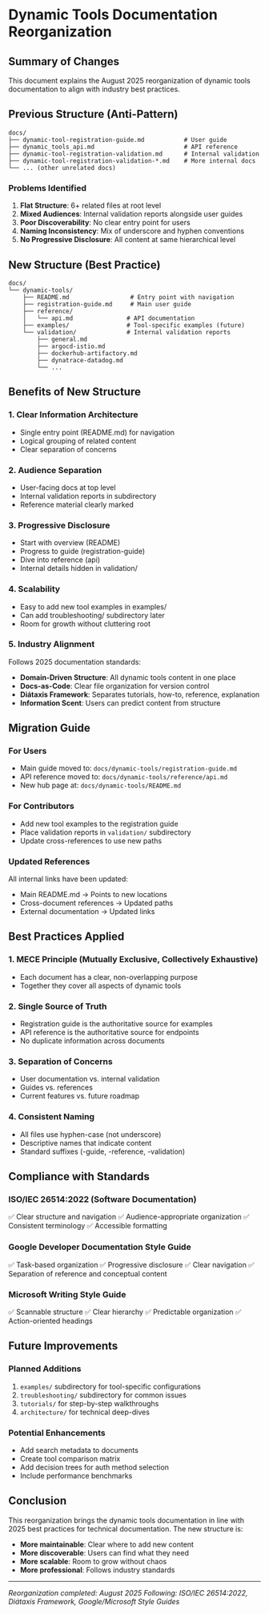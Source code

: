 # Dynamic Tools Documentation Reorganization

## Summary of Changes
This document explains the August 2025 reorganization of dynamic tools documentation to align with industry best practices.

## Previous Structure (Anti-Pattern)
```
docs/
├── dynamic-tool-registration-guide.md           # User guide
├── dynamic_tools_api.md                         # API reference  
├── dynamic-tool-registration-validation.md      # Internal validation
├── dynamic-tool-registration-validation-*.md    # More internal docs
└── ... (other unrelated docs)
```

### Problems Identified
1. **Flat Structure**: 6+ related files at root level
2. **Mixed Audiences**: Internal validation reports alongside user guides
3. **Poor Discoverability**: No clear entry point for users
4. **Naming Inconsistency**: Mix of underscore and hyphen conventions
5. **No Progressive Disclosure**: All content at same hierarchical level

## New Structure (Best Practice)
```
docs/
└── dynamic-tools/
    ├── README.md                 # Entry point with navigation
    ├── registration-guide.md     # Main user guide
    ├── reference/               
    │   └── api.md               # API documentation
    ├── examples/                # Tool-specific examples (future)
    └── validation/              # Internal validation reports
        ├── general.md
        ├── argocd-istio.md
        ├── dockerhub-artifactory.md
        ├── dynatrace-datadog.md
        └── ...
```

## Benefits of New Structure

### 1. **Clear Information Architecture**
- Single entry point (README.md) for navigation
- Logical grouping of related content
- Clear separation of concerns

### 2. **Audience Separation**
- User-facing docs at top level
- Internal validation reports in subdirectory
- Reference material clearly marked

### 3. **Progressive Disclosure**
- Start with overview (README)
- Progress to guide (registration-guide)
- Dive into reference (api)
- Internal details hidden in validation/

### 4. **Scalability**
- Easy to add new tool examples in examples/
- Can add troubleshooting/ subdirectory later
- Room for growth without cluttering root

### 5. **Industry Alignment**
Follows 2025 documentation standards:
- **Domain-Driven Structure**: All dynamic tools content in one place
- **Docs-as-Code**: Clear file organization for version control
- **Diátaxis Framework**: Separates tutorials, how-to, reference, explanation
- **Information Scent**: Users can predict content from structure

## Migration Guide

### For Users
- Main guide moved to: `docs/dynamic-tools/registration-guide.md`
- API reference moved to: `docs/dynamic-tools/reference/api.md`
- New hub page at: `docs/dynamic-tools/README.md`

### For Contributors
- Add new tool examples to the registration guide
- Place validation reports in `validation/` subdirectory
- Update cross-references to use new paths

### Updated References
All internal links have been updated:
- Main README.md → Points to new locations
- Cross-document references → Updated paths
- External documentation → Updated links

## Best Practices Applied

### 1. **MECE Principle** (Mutually Exclusive, Collectively Exhaustive)
- Each document has a clear, non-overlapping purpose
- Together they cover all aspects of dynamic tools

### 2. **Single Source of Truth**
- Registration guide is the authoritative source for examples
- API reference is the authoritative source for endpoints
- No duplicate information across documents

### 3. **Separation of Concerns**
- User documentation vs. internal validation
- Guides vs. references
- Current features vs. future roadmap

### 4. **Consistent Naming**
- All files use hyphen-case (not underscore)
- Descriptive names that indicate content
- Standard suffixes (-guide, -reference, -validation)

## Compliance with Standards

### ISO/IEC 26514:2022 (Software Documentation)
✅ Clear structure and navigation
✅ Audience-appropriate organization
✅ Consistent terminology
✅ Accessible formatting

### Google Developer Documentation Style Guide
✅ Task-based organization
✅ Progressive disclosure
✅ Clear navigation
✅ Separation of reference and conceptual content

### Microsoft Writing Style Guide
✅ Scannable structure
✅ Clear hierarchy
✅ Predictable organization
✅ Action-oriented headings

## Future Improvements

### Planned Additions
1. `examples/` subdirectory for tool-specific configurations
2. `troubleshooting/` subdirectory for common issues
3. `tutorials/` for step-by-step walkthroughs
4. `architecture/` for technical deep-dives

### Potential Enhancements
- Add search metadata to documents
- Create tool comparison matrix
- Add decision trees for auth method selection
- Include performance benchmarks

## Conclusion

This reorganization brings the dynamic tools documentation in line with 2025 best practices for technical documentation. The new structure is:
- **More maintainable**: Clear where to add new content
- **More discoverable**: Users can find what they need
- **More scalable**: Room to grow without chaos
- **More professional**: Follows industry standards

---

*Reorganization completed: August 2025*
*Following: ISO/IEC 26514:2022, Diátaxis Framework, Google/Microsoft Style Guides*